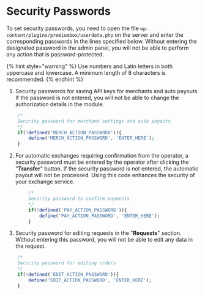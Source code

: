 # Security Passwords

To set security passwords, you need to open the file `wp-content/plugins/premiumbox/userdata.php` on the server and enter the corresponding passwords in the lines specified below. Without entering the designated password in the admin panel, you will not be able to perform any action that is password-protected.

{% hint style="warning" %}
Use numbers and Latin letters in both uppercase and lowercase. A minimum length of 8 characters is recommended.
{% endhint %}

1. Security passwords for saving API keys for merchants and auto payouts. If the password is not entered, you will not be able to change the authorization details in the module.

```php
	/* 
	Security password for merchant settings and auto payouts
	*/
	if(!defined('MERCH_ACTION_PASSWORD')){
	    define('MERCH_ACTION_PASSWORD', 'ENTER_HERE');
	}
```

2. For automatic exchanges requiring confirmation from the operator, a security password must be entered by the operator after clicking the "**Transfer**" button. If the security password is not entered, the automatic payout will not be processed. Using this code enhances the security of your exchange service.

```php
        /* 
        Security password to confirm payments
        */
        if(!defined('PAY_ACTION_PASSWORD')){
            define('PAY_ACTION_PASSWORD', 'ENTER_HERE');
        }	
```

3. Security password for editing requests in the "**Requests**" section. Without entering this password, you will not be able to edit any data in the request.

```php
	/* 
	Security password for editing orders
	*/
	if(!defined('EDIT_ACTION_PASSWORD')){
	    define('EDIT_ACTION_PASSWORD', 'ENTER_HERE');
	}
```